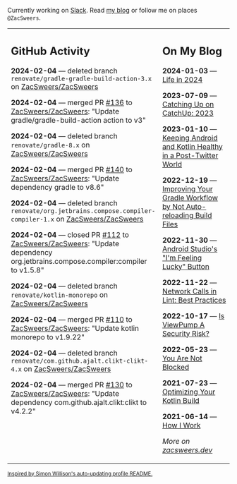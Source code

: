 Currently working on [Slack](https://slack.com/). Read [my blog](https://zacsweers.dev/) or follow me on places `@ZacSweers`.

<table><tr><td valign="top" width="60%">

## GitHub Activity
<!-- githubActivity starts -->
**2024-02-04** — deleted branch `renovate/gradle-gradle-build-action-3.x` on [ZacSweers/ZacSweers](https://github.com/ZacSweers/ZacSweers)

**2024-02-04** — merged PR [#136](https://github.com/ZacSweers/ZacSweers/pull/136) to [ZacSweers/ZacSweers](https://github.com/ZacSweers/ZacSweers): "Update gradle/gradle-build-action action to v3"

**2024-02-04** — deleted branch `renovate/gradle-8.x` on [ZacSweers/ZacSweers](https://github.com/ZacSweers/ZacSweers)

**2024-02-04** — merged PR [#140](https://github.com/ZacSweers/ZacSweers/pull/140) to [ZacSweers/ZacSweers](https://github.com/ZacSweers/ZacSweers): "Update dependency gradle to v8.6"

**2024-02-04** — deleted branch `renovate/org.jetbrains.compose.compiler-compiler-1.x` on [ZacSweers/ZacSweers](https://github.com/ZacSweers/ZacSweers)

**2024-02-04** — closed PR [#112](https://github.com/ZacSweers/ZacSweers/pull/112) to [ZacSweers/ZacSweers](https://github.com/ZacSweers/ZacSweers): "Update dependency org.jetbrains.compose.compiler:compiler to v1.5.8"

**2024-02-04** — deleted branch `renovate/kotlin-monorepo` on [ZacSweers/ZacSweers](https://github.com/ZacSweers/ZacSweers)

**2024-02-04** — merged PR [#110](https://github.com/ZacSweers/ZacSweers/pull/110) to [ZacSweers/ZacSweers](https://github.com/ZacSweers/ZacSweers): "Update kotlin monorepo to v1.9.22"

**2024-02-04** — deleted branch `renovate/com.github.ajalt.clikt-clikt-4.x` on [ZacSweers/ZacSweers](https://github.com/ZacSweers/ZacSweers)

**2024-02-04** — merged PR [#130](https://github.com/ZacSweers/ZacSweers/pull/130) to [ZacSweers/ZacSweers](https://github.com/ZacSweers/ZacSweers): "Update dependency com.github.ajalt.clikt:clikt to v4.2.2"
<!-- githubActivity ends -->
</td><td valign="top" width="40%">

## On My Blog
<!-- blog starts -->
**2024-01-03** — [Life in 2024](https://www.zacsweers.dev/life-in-2024/)

**2023-07-09** — [Catching Up on CatchUp: 2023](https://www.zacsweers.dev/catching-up-on-catchup-2023/)

**2023-01-10** — [Keeping Android and Kotlin Healthy in a Post-Twitter World](https://www.zacsweers.dev/keeping-android-healthy/)

**2022-12-19** — [Improving Your Gradle Workflow by Not Auto-reloading Build Files](https://www.zacsweers.dev/improving-your-workflow-by-not-auto-reloading-build-files/)

**2022-11-30** — [Android Studio's "I'm Feeling Lucky" Button](https://www.zacsweers.dev/android-studios-im-feeling-lucky-button/)

**2022-11-22** — [Network Calls in Lint: Best Practices](https://www.zacsweers.dev/network-calls-in-lint-best-practices/)

**2022-10-17** — [Is ViewPump A Security Risk?](https://www.zacsweers.dev/is-viewpump-a-security-risk/)

**2022-05-23** — [You Are Not Blocked](https://www.zacsweers.dev/you-are-not-blocked/)

**2021-07-23** — [Optimizing Your Kotlin Build](https://www.zacsweers.dev/optimizing-your-kotlin-build/)

**2021-06-14** — [How I Work](https://www.zacsweers.dev/how-i-work/)
<!-- blog ends -->
_More on [zacsweers.dev](https://zacsweers.dev/)_
</td></tr></table>

<sub><a href="https://simonwillison.net/2020/Jul/10/self-updating-profile-readme/">Inspired by Simon Willison's auto-updating profile README.</a></sub>